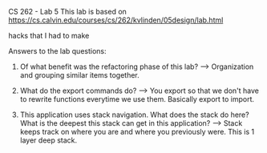 CS 262 - Lab 5
This lab is based on https://cs.calvin.edu/courses/cs/262/kvlinden/05design/lab.html

hacks that I had to make

Answers to the lab questions:

1. Of what benefit was the refactoring phase of this lab?
--> Organization and grouping similar items together.

2. What do the export commands do?
--> You export so that we don't have to rewrite functions everytime we use them. Basically export to import.

3. This application uses stack navigation. What does the stack do here? What is the deepest this stack can get in this application?
--> Stack keeps track on where you are and where you previously were. This is 1 layer deep stack.